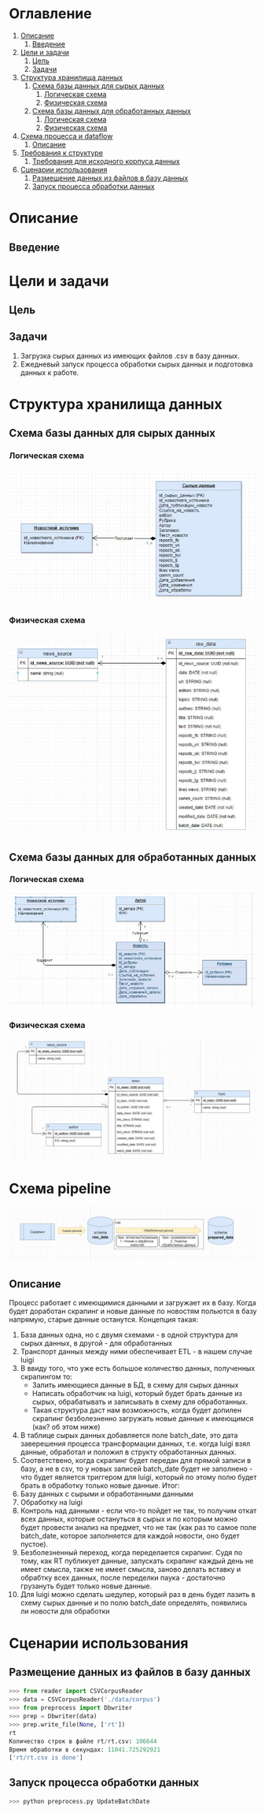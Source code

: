 # Оглавление
1. [Описание](#description)
    1. [Введение](#introduction)
2. [Цели и задачи](#statements)
    1. [Цель](#purpose)
    2. [Задачи](#task)
2. [Структура хранилища данных](#warehouse)
    1. [Схема базы данных для сырых данных](#raw_data)
		1. [Логическая схема](#raw_data_logic)
		2. [Физическая схема](#raw_data_physical)
    2. [Схема базы данных для обработанных данных](#prepared_data)
		1. [Логическая схема](#prepared_data_logic)
		2. [Физическая схема](#prepared_data_physical)	
3. [Схема процесса и dataflow](#process)
	1. [Описание](#steps)
4. [Требования к структуре](#structure)
    1. [Требования для исходного корпуса данных](#source)
5. [Сценарии использования](#usecases)
    1. [Размещение данных из файлов в базу данных](#usecase1)
    2. [Запуск процесса обработки данных](#usecase2)


# Описание <a name="description"></a>
## Введение <a name="introduction"></a>

# Цели и задачи <a name="statements"></a>
## Цель <a name="purpose"></a>

## Задачи <a name="task"></a>
1. Загрузка сырых данных из имеющих файлов .csv в базу данных.
2. Ежедневый запуск процесса обработки сырых данных и подготовка данных к работе.

# Структура хранилища данных <a name="warehouse"></a>
## Схема базы данных для сырых данных <a name="raw_data"></a>
### Логическая схема <a name="raw_data_logic"></a>
![Схема процесса](./img/01_er_logic_raw_data.JPG)
### Физическая схема <a name="raw_data_physical"></a>
![Схема процесса](./img/02_er_physical_raw_data.JPG)

## Схема базы данных для обработанных данных <a name="prepared_data"></a>
### Логическая схема <a name="prepared_data_logic"></a>
![Схема процесса](./img/03_er_logic_prepared_data.JPG)
### Физическая схема <a name="prepared_data_physical"></a>
![Схема процесса](./img/04_er_physical_prepared_data.JPG)

# Схема pipeline<a name="process"></a>
![Схема пайплайна](./img/pipeline.JPG)

## Описание <a name="steps"></a>
Процесс работает с имеющимися данными и загружает их в базу. Когда будет доработан скрапинг и новые данные по новостям польются в базу напрямую, старые данные останутся.
Концепция такая:
1) База данных одна, но с двумя схемами - в одной структура для сырых данных, в другой - для обработанных
2) Транспорт данных между ними обеспечивает ETL - в нашем случае luigi
3) В ввиду того, что уже есть большое количество данных, полученных скрапингом то:
   - Залить имеющиеся данные в БД, в схему для сырых данных
   - Написать обработчик на luigi, который будет брать данные из сырых, обрабатывать и записывать в схему для обработанных.
   - Такая структура даст нам возможность, когда будет допилен скрапинг безболезненно загружать новые данные к имеющимся (как? об этом ниже)
4) В таблице сырых данных добавляется поле batch_date, это дата заверешения процесса трансформации данных, т.е. когда luigi взял данные, обработал и положил в структу обработанных данных.
5) Соответствено, когда скрапинг будет передан для прямой записи в базу, а не в csv, то у новых записей batch_date будет не заполнено - что будет является триггером для luigi, который по этому полю будет брать в обработку только новые данные.
Итог:
1) Базу данных с сырыми и обработанными данными
2) Обработку на luigi
3) Контроль над данными - если что-то пойдет не так, то получим откат всех данных, которые остануться в сырых и по которым можно будет провести анализ на предмет, что не так (как раз то самое поле batch_date, которое заполняется для каждой новости, оно будет пустое).
4) Безболезненный переход, когда переделается скрапинг. Судя по тому, как RT публикует данные, запускать скрапинг каждый день не имеет смысла, также не имеет смысла, заново делать вставку и обрабтку всех данных, после переделки паука - достаточно грузануть будет только новые данные.
5) Для luigi можно сделать шедулер, который раз в день будет лазить в схему сырых данные и по полю batch_date определять, появились ли новости для обработки

# Сценарии использования <a name="usecases"></a>
## Размещение данных из файлов в базу данных <a name="usecase1"></a>
```python
>>> from reader import CSVCorpusReader
>>> data = CSVCorpusReader('./data/corpus')
>>> from preprocess import Dbwriter
>>> prep = Dbwriter(data)
>>> prep.write_file(None, ['rt'])
rt
Количество строк в файле rt/rt.csv: 106644
Время обработки в секундах: 11041.725292921
['rt/rt.csv is done']
```

## Запуск процесса обработки данных <a name="usecase2"></a>
```python
>>> python preprocess.py UpdateBatchDate
```
